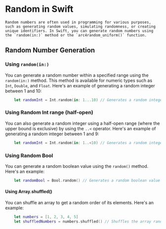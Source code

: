 # Random in Swift

    Random numbers are often used in programming for various purposes, such as generating random values, simulating randomness, or creating unique identifiers. In Swift, you can generate random numbers using the `random(in:)` method or the `arc4random_uniform()` function.

## Random Number Generation

### Using `random(in:)`

You can generate a random number within a specified range using the `random(in:)` method. This method is available for numeric types such as `Int`, `Double`, and `Float`. Here's an example of generating a random integer between 1 and 10:

```swift
    let randomInt = Int.random(in: 1...10) // Generates a random integer between 1 and 10
```

### Using Random Int range (half-open)

You can also generate a random integer using a half-open range (where the upper bound is exclusive) by using the `..<` operator. Here's an example of generating a random integer between 1 and 9:

```swift
    let randomInt = Int.random(in: 1..<10) // Generates a random integer between 1 and 9
```

### Using Random Bool
You can generate a random boolean value using the `random()` method. Here's an example:

```swift
    let randomBool = Bool.random() // Generates a random boolean value (true or false)
```

#### Using Array.shuffled()
You can shuffle an array to get a random order of its elements. Here's an example:

```swift
    let numbers = [1, 2, 3, 4, 5]
    let shuffledNumbers = numbers.shuffled() // Shuffles the array randomly
```